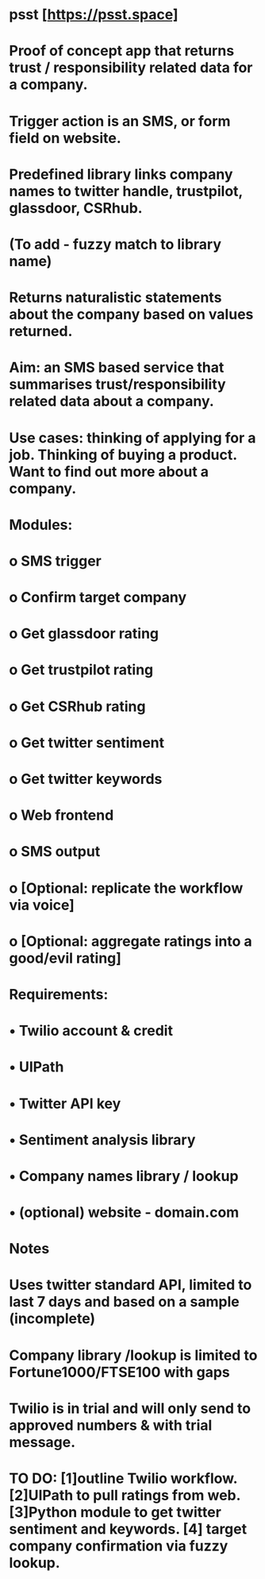 # psst [https://psst.space]
# Proof of concept app that returns trust / responsibility related data for a company.
# Trigger action is an SMS, or form field on website.
# Predefined library links company names to twitter handle, trustpilot, glassdoor, CSRhub.
# (To add - fuzzy match to library name)
# Returns naturalistic statements about the company based on values returned.
# Aim: an SMS based service that summarises trust/responsibility related data about a company.
# Use cases: thinking of applying for a job. Thinking of buying a product. Want to find out more about a company.
# Modules:
# o	SMS trigger
# o	Confirm target company
# o	Get glassdoor rating
# o	Get trustpilot rating
# o	Get CSRhub rating
# o	Get twitter sentiment
# o	Get twitter keywords
# o	Web frontend
# o	SMS output
# o	[Optional: replicate the workflow via voice]
# o	[Optional: aggregate ratings into a good/evil rating]

# Requirements:
# •	Twilio account & credit
# •	UIPath
# •	Twitter API key
# •	Sentiment analysis library
# •	Company names library / lookup
# •	(optional) website - domain.com

# Notes
# Uses twitter standard API, limited to last 7 days and based on a sample (incomplete)
# Company library /lookup is limited to Fortune1000/FTSE100 with gaps
# Twilio is in trial and will only send to approved numbers & with trial message.

# TO DO: [1]outline Twilio workflow. [2]UIPath to pull ratings from web. [3]Python module to get twitter sentiment and keywords. [4] target company confirmation via fuzzy lookup.
